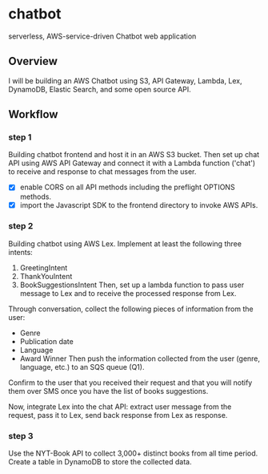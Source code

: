 # chatbot
serverless, AWS-service-driven Chatbot web application 

## Overview
I will be building an AWS Chatbot using S3, API Gateway, Lambda, Lex, DynamoDB, Elastic Search, and some open source API. 

## Workflow 
### step 1
Building chatbot frontend and host it in an AWS S3 bucket. Then set up chat API using AWS API Gateway and connect it with a Lambda function ('chat') to receive and response to chat messages from the user. 
- [x] enable CORS on all API methods including the preflight OPTIONS methods. 
- [x] import the Javascript SDK to the frontend directory to invoke AWS APIs. 

### step 2
Building chatbot using AWS Lex. Implement at least the following three intents: 
1. GreetingIntent
2. ThankYouIntent
3. BookSuggestionsIntent
Then, set up a lambda function to pass user message to Lex and to receive the processed response from Lex.  

Through conversation, collect the following pieces of information from the user: 
* Genre
* Publication date
* Language 
* Award Winner
Then push the information collected from the user (genre, language, etc.) to an SQS queue (Q1). 

Confirm to the user that you received their request and that you will notify them over SMS once you have the list of books suggestions. 

Now, integrate Lex into the chat API: extract user message from the request, pass it to Lex, send back response from Lex as response. 

### step 3 
Use the NYT-Book API to collect 3,000+ distinct books from all time period. Create a table in DynamoDB to store the collected data. 
